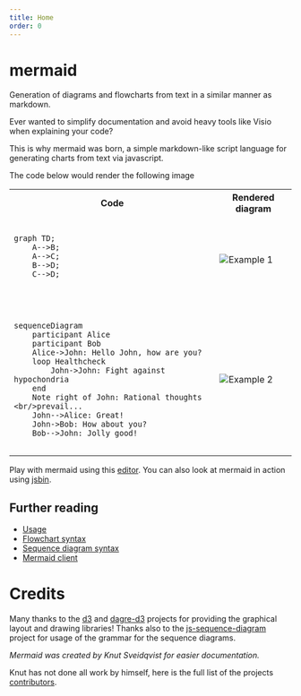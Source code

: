 ```yaml
---
title: Home
order: 0
---
```

mermaid
=======

Generation of diagrams and flowcharts from text in a similar manner as markdown.

Ever wanted to simplify documentation and avoid heavy tools like Visio when explaining your code?

This is why mermaid was born, a simple markdown-like script language for generating charts from text via javascript.

The code below would render the following image
<table>
<tr><th>Code</th><th>Rendered diagram</th></tr>
<tr><td>
<pre>
<code>
graph TD;
    A-->B;
    A-->C;
    B-->D;
    C-->D;
<code>
</pre>
</td>
<td>
<img src='http://www.sveido.com/mermaid/img/ex1.png' alt='Example 1'>
</td>
</tr>
<tr>
<td>
<pre>
<code>
sequenceDiagram
    participant Alice
    participant Bob
    Alice->John: Hello John, how are you?
    loop Healthcheck
        John->John: Fight against hypochondria
    end
    Note right of John: Rational thoughts &lt;br/>prevail...
    John-->Alice: Great!
    John->Bob: How about you?
    Bob-->John: Jolly good!
</code>
</pre>
</td>
<td>
<img src='http://www.sveido.com/mermaid/img/seq1.png' alt='Example 2'>
</td>
</tr>
</table>

Play with mermaid using this [editor](http://danielmschmidt.github.io/mermaid-demo/). You can also look at mermaid in action using [jsbin](http://jsbin.com/faxunexeku/1/edit?html,output).

## Further reading

* [Usage](http://knsv.github.io/mermaid/usage.html)
* [Flowchart syntax](http://knsv.github.io/mermaid/flowchart.html)
* [Sequence diagram syntax](http://knsv.github.io/mermaid/sequenceDiagram.html)
* [Mermaid client](http://knsv.github.io/mermaid/mermaidCLI.html)

# Credits
Many thanks to the [d3](http://d3js.org/) and [dagre-d3](https://github.com/cpettitt/dagre-d3) projects for providing
the graphical layout and drawing libraries! Thanks also to the
[js-sequence-diagram](http://bramp.github.io/js-sequence-diagrams) project for usage of the grammar for the
sequence diagrams.

*Mermaid was created by Knut Sveidqvist for easier documentation.*

Knut has not done all work by himself, here is the full list of the projects [contributors](https://github.com/knsv/mermaid/graphs/contributors).
